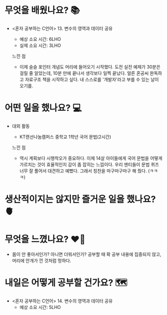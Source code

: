 # 무엇을 배웠나요? 📚
- <혼자 공부하는 C언어> 13. 변수의 영역과 데이터 공유
    - 예상 소요 시간: 6LHO
    - 실제 소요 시간: 3LHO

    느낀 점
    - 이제 슬슬 포인터 개념도 머리에 들어오기 시작했다. 도전 실전 예제가 30분은 걸릴 줄 알았는데, 10분 만에 끝나서 생각보다 일찍 끝났다. 얼른 혼공씨 완독하고 자료구조 책을 시작하고 싶다. 내 스스로를 '개발자'라고 부를 수 있는 날이 오기를.

# 어떤 일을 했나요? 💻
- 대외 활동
    - KT랜선나눔캠퍼스 중학교 1학년 국어 문법(2시간)

    느낀 점
    - 역시 계획보다 시행착오가 중요하다. 이제 14살 아이들에게 국어 문법을 어떻게 가르치는 것이 효율적인지 감이 좀 잡히는 느낌이다. 우리 멘티들이 문법 퀴즈 너무 잘 풀어서 대견하고 예뻤다. 그래서 칭찬을 마구마구마구 해 줬다. (ㅋㅋㅋ)

# 생산적이지는 않지만 즐거운 일을 했나요? 🫀


# 무엇을 느꼈나요? ❤️‍🔥
- 몸이 안 좋아서인가? 아니면 더워서인가? 공부할 때 확 공부 내용에 집중되지 않고, 머리에 안개가 낀 것처럼 멍하다.

# 내일은 어떻게 공부할 건가요? 🗺
- <혼자 공부하는 C언어> 14. 변수의 영역과 데이터 공유
    - 예상 소요 시간: 5LHO